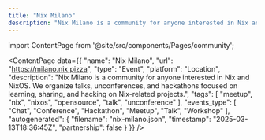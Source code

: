 ```yaml
---
title: "Nix Milano"
description: "Nix Milano is a community for anyone interested in Nix and NixOS. We organize talks, unconferences, and hackathons focused on learning, sharing, and hacking on Nix-related projects."
---
```

import ContentPage from '@site/src/components/Pages/community';

<ContentPage
    data={{
  "name": "Nix Milano",
  "url": "https://milano.nix.pizza",
  "type": "Event",
  "platform": "Location",
  "description": "Nix Milano is a community for anyone interested in Nix and NixOS. We organize talks, unconferences, and hackathons focused on learning, sharing, and hacking on Nix-related projects.",
  "tags": [
    "meetup",
    "nix",
    "nixos",
    "opensource",
    "talk",
    "unconference"
  ],
  "events_type": [
    "Chat",
    "Conference",
    "Hackathon",
    "Meetup",
    "Talk",
    "Workshop"
  ],
  "autogenerated": {
    "filename": "nix-milano.json",
    "timestamp": "2025-03-13T18:36:45Z",
    "partnership": false
  }
}}
/>

